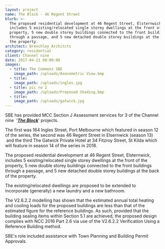 ```yaml
---
layout: project
name: The Block - 46 Regent Street
blurb: >-
  The proposed residential development at 46 Regent Street, Elsternwick,
  includes 5 existing/relocated single storey dwellings at the front of the
  property, 5 new double storey buildings connected to the front buildings
  through a passage, and 5 new detached double storey buildings at the back of
  the property.
architect: Brenchley Architcts
category: residential
client: Channel nine
date: 2017-04-21 00:00:00
images:
  - title: The Commons SBE
    image_path: /uploads/Axonometric View.bmp
  - title:
    image_path: /uploads/ingles.jpg
  - title: pic no 2
    image_path: /uploads/Proposed Shading.bmp
  - title:
    image_path: /uploads/gatwick.jpg
---
```



SBE has provided MCC Section J Assessment services for 3 of the Channel nine&nbsp; '***[The Block](http://tvtonight.com.au/2017/04/5-houses-on-the-block.html)***' projects.

The first was 164 Ingles Street, Port Melbourne which featured in season 12 of the series, the second was 46 Regent Street in Elsernwick (season 13) &nbsp;and the third The Gatwick Private Hotel at 34 Fitzroy Street, St Kilda which will feature in season 14 of the series in 2018.

The proposed residential development at 46 Regent Street, Elsternwick, includes 5 existing/relocated single storey dwellings at the front of the property, 5 new double storey buildings connected to the front buildings through a passage, and 5 new detached double storey buildings at the back of the property.

The existing/relocated dwellings are proposed to be extended to incorporate (generally) a new laundry and a new bathroom.

The V2.6.2.2 modelling has shown that the estimated annual total heating and cooling loads for the proposed buildings are less than that of the estimated figure for the reference buildings. As such, provided that the building sealing items within Section 5.1 are achieved, the proposed design complies with NCC 2016 Part 2.6 via use of the V2.6.2.2 Verification Using a Reference Building method.

SBE's role included assistance with Town Planning and Building Permit Approvals.
